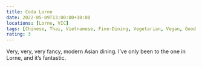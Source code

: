 ```yaml
---
title: Coda Lorne
date: 2022-05-09T13:00:00+10:00
locations: [Lorne, VIC]
tags: [Chinese, Thai, Vietnamese, Fine-Dining, Vegetarian, Vegan, Good for Groups, Book Ahead]
rating: 3
---
```


Very, very, very fancy, modern Asian dining. I’ve only been to the one in Lorne, and it’s fantastic.